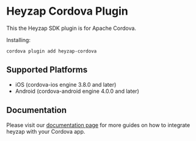 Heyzap Cordova Plugin
=====================

This the Heyzap SDK plugin is for Apache Cordova.

Installing:
```
cordova plugin add heyzap-cordova
```

Supported Platforms
-------------------
- iOS (cordova-ios engine 3.8.0 and later)
- Android (cordova-android engine 4.0.0 and later)

Documentation
-------------
Please visit our [documentation page](https://developers.heyzap.com/docs/cordova_sdk_setup_and_requirements) for more guides on how to integrate heyzap with your Cordova app.
